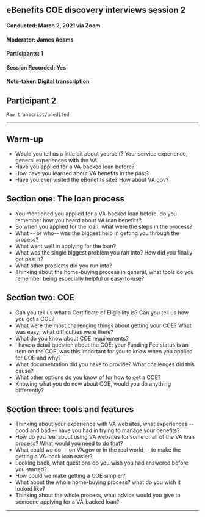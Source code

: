 ## eBenefits COE discovery interviews session 2
#### Conducted: March 2, 2021 via Zoom
#### Moderator: James Adams
#### Participants: 1
#### Session Recorded: Yes
#### Note-taker: Digital transcription

## Participant 2

`Raw transcript/unedited`

---

## Warm-up
- Would you tell us a little bit about yourself? Your service experience, general experiences with the VA...
- Have you applied for a VA-backed loan before?
- How have you learned about VA benefits in the past?
- Have you ever visited the eBenefits site? How about VA.gov?

## Section one: The loan process
- You mentioned you applied for a VA-backed loan before. do you remember how you heard about VA loan benefits?
- So when you applied for the loan, what were the steps in the process?
- What -- or who-- was the biggest help in getting you through the process?
- What went well in applying for the loan?
- What was the single biggest problem you ran into? How did you finally get past it?
- What other problems did you run into?
- Thinking about the home-buying process in general, what tools do you remember being especially helpful or easy-to-use?

## Section two: COE
- Can you tell us what a Certificate of Eligibility is? Can you tell us how you got a COE?
- What were the most challenging things about getting your COE? What was easy; what difficulties were there?
- What do you know about COE requirements?
- I have a detail question about the COE: your Funding Fee status is an item on the COE, was this important for you to know when you applied for COE and why?
- What documentation did you have to provide? What challenges did this cause?
- What other options do you know of for how to get a COE?
- Knowing what you do now about COE, would you do anything differently?

## Section three: tools and features
- Thinking about your experience with VA websites, what experiences -- good and bad -- have you had in trying to manage your benefits?
- How do you feel about using VA websites for some or all of the VA loan process? What would you need to do that?
- What could we do -- on VA.gov or in the real world -- to make the getting a VA-back loan easier? 
- Looking back, what questions do you wish you had answered before you started?
- How could we make getting a COE simpler?
- What about the whole home-buying process? what do you wish it looked like?
- Thinking about the whole process, what advice would you give to someone applying for a VA-backed loan?

---
